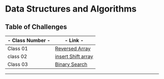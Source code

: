 # Data Structures and Algorithms

## Table of Challenges

| - Class Number - | -  Link -                       |
|------------------|---------------------------------|
| Class 01         | [Reversed Array](./class01Challenge/README.MD) |
| class 02         | [insert Shift array](https://github.com/Raghdsmadi/data-structures-and-algorithms/pull/1) <br/>       |
| Class 03         | [Binary Search](./class03Challenge/README.md)
---

